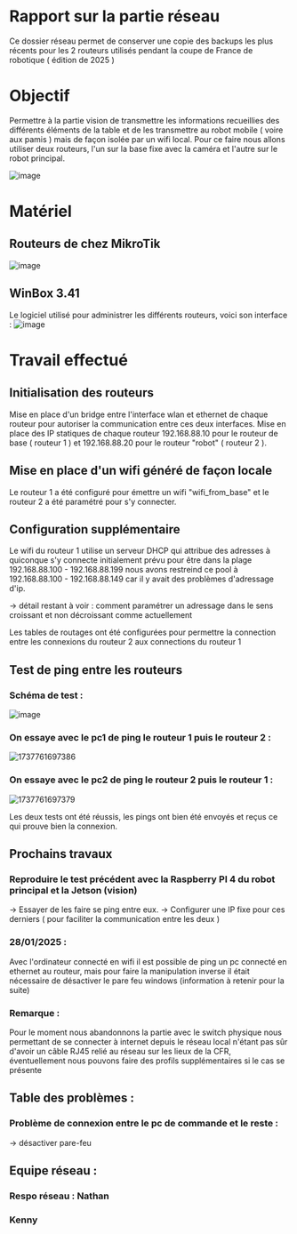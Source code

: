 # Rapport sur la partie réseau

Ce dossier réseau permet de conserver une copie des backups les plus récents pour les 2 routeurs utilisés pendant la coupe de France de robotique ( édition de 2025 )
# Objectif

Permettre à la partie vision de transmettre les informations recueillies des différents éléments de la table et de les transmettre au robot mobile ( voire aux pamis ) mais de façon isolée par un wifi local. Pour ce faire nous allons utiliser deux routeurs, l'un sur la base fixe avec la caméra et l'autre sur le robot principal.

![image](https://github.com/user-attachments/assets/8db067f3-1d20-40cb-924a-8088c3e1e051)


# Matériel

## Routeurs de chez MikroTik

![image](https://github.com/user-attachments/assets/52a52599-99d8-4636-91de-8589f043f12c)


## WinBox 3.41​
Le logiciel utilisé pour administrer les différents routeurs, voici son interface :
![image](https://github.com/user-attachments/assets/52d40e52-e719-4838-92b8-09766d16cc4e)


# Travail effectué

## Initialisation des routeurs

Mise en place d'un bridge entre l'interface wlan et ethernet de chaque routeur pour autoriser la communication entre ces deux interfaces. Mise en place des IP statiques de chaque routeur 192.168.88.10 pour le routeur de base ( routeur 1 ) et 192.168.88.20 pour le routeur "robot" ( routeur 2 ).

## Mise en place d'un wifi généré de façon locale

Le routeur 1 a été configuré pour émettre un wifi "wifi_from_base" et le routeur 2 a été paramétré pour s'y connecter.

## Configuration supplémentaire

Le wifi du routeur 1 utilise un serveur DHCP qui attribue des adresses à quiconque s'y connecte initialement prévu pour être dans la plage 192.168.88.100 - 192.168.88.199 nous avons restreind ce pool à 192.168.88.100 - 192.168.88.149 car il y avait des problèmes d'adressage d'ip. 

-> détail restant à voir : comment paramétrer un adressage dans le sens croissant et non décroissant comme actuellement

Les tables de routages ont été configurées pour permettre la connection entre les connexions du routeur 2 aux connections du routeur 1

## Test de ping entre les routeurs
### Schéma de test : 
![image](https://github.com/user-attachments/assets/8c607225-5242-451a-ac1b-c985963212d1)

### On essaye avec le pc1 de ping le routeur 1 puis le routeur 2 : 
![1737761697386](https://github.com/user-attachments/assets/72c4ea1d-6afc-4004-ba3c-4e680dbdf299)



### On essaye avec le pc2 de ping le routeur 2 puis le routeur 1 : 
![1737761697379](https://github.com/user-attachments/assets/480c22ab-a2ad-41c6-b392-3b57c32a75be)

Les deux tests ont été réussis, les pings ont bien été envoyés et reçus ce qui prouve bien la connexion.

## Prochains travaux 

### Reproduire le test précédent avec la Raspberry PI 4 du robot principal et la Jetson (vision)
-> Essayer de les faire se ping entre eux. 
-> Configurer une IP fixe pour ces derniers ( pour faciliter la communication entre les deux ) 


### 28/01/2025 :
Avec l'ordinateur connecté en wifi il est possible de ping un pc connecté en ethernet au routeur, mais pour faire la manipulation inverse il était nécessaire de désactiver le pare feu windows (information à retenir pour la suite)
 


### Remarque :

Pour le moment nous abandonnons la partie avec le switch physique nous permettant de se connecter à internet depuis le réseau local n'étant pas sûr d'avoir un câble RJ45 relié au réseau sur les lieux de la CFR, éventuellement nous pouvons faire des profils supplémentaires si le cas se présente

## Table des problèmes : 
### Problème de connexion entre le pc de commande et le reste :
 -> désactiver pare-feu 
 
## Equipe réseau : 

### Respo réseau : Nathan

### Kenny

